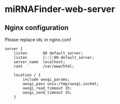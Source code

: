 # miRNAFinder-web-server

## Nginx configuration
Please replace `URL` in nginx.conf
```
server {
    listen       80 default_server;
    listen       [::]:80 default_server;
    server_name  localhost;
    root         /var/www/html;

    location / {
        include uwsgi_params;
        uwsgi_pass unix:/tmp/uwsgi.socket;
        uwsgi_read_timeout 1h;
        uwsgi_send_timeout 1h;
    }
```
